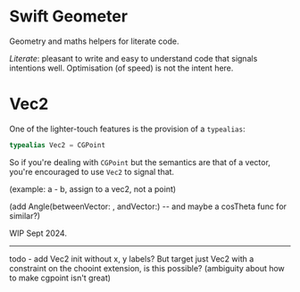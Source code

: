 # Swift Geometer

Geometry and maths helpers for literate code.

*Literate*: pleasant to write and easy to understand code that signals intentions
well. Optimisation (of speed) is not the intent here.

# Vec2

One of the lighter-touch features is the provision of a `typealias`:

```swift
typealias Vec2 = CGPoint
```

So if you're dealing with `CGPoint` but the semantics are that of a vector, you're encouraged to use `Vec2` to signal that.

(example: a - b, assign to a vec2, not a point)

(add Angle(betweenVector: , andVector:) -- and maybe a cosTheta func for similar?)

WIP Sept 2024.

---

todo - add Vec2 init without x, y labels? But target just Vec2 with a constraint on the chooint extension, is this possible?
(ambiguity about how to make cgpoint isn't great)



